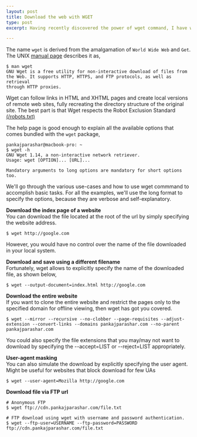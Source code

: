 ```yaml
---
layout: post
title: Download the web with WGET
type: post
excerpt: Having recently discovered the power of wget command, I have written this article to remind myself the various ways we could use this command to download the world wide web.

---
```


The name `wget` is derived from the amalgamation of `World Wide Web` and `Get`. The UNIX [manual page](http://unixhelp.ed.ac.uk/CGI/man-cgi?wget) describes it as,

<pre class="language-bash"><code>$ man wget
GNU Wget is a free utility for non-interactive download of files from
the Web. It supports HTTP, HTTPS, and FTP protocols, as well as retrieval
through HTTP proxies.</code></pre>

Wget can follow links in HTML and XHTML pages and create local versions
of remote web sites, fully recreating the directory structure of the
original site. The best part is that Wget respects the Robot Exclusion Standard [(/robots.txt)](/robots.txt)

The help page is good enough to explain all the available options that comes bundled with the `wget` package,

<pre class="language-bash"><code>pankajparashar@macbook-pro: ~
$ wget -h
GNU Wget 1.14, a non-interactive network retriever.
Usage: wget [OPTION]... [URL]...

Mandatory arguments to long options are mandatory for short options too.</code></pre>

We'll go through the various use-cases and how to use wget commmand to accomplish basic tasks. For all the examples, we'll use the long format to specify the options, because they are verbose and self-explanatory.

**Download the index page of a website**  
You can download the file located at the root of the url by simply specifying the website address.

<pre class="language-bash"><code>$ wget http://google.com</code></pre>

However, you would have no control over the name of the file downloaded in your local system.

**Download and save using a different filename**  
Fortunately, wget allows to explicitly specify the name of the downloaded file, as shown below,

<pre class="language-bash"><code>$ wget --output-document=index.html http://google.com</code></pre>

**Download the entire website**  
If you want to clone the entire website and restrict the pages only to the specified domain for offline viewing, then wget has got you covered.

<pre class="language-bash"><code>$ wget --mirror --recursive --no-clobber --page-requisites --adjust-extension --convert-links --domains pankajparashar.com --no-parent pankajparashar.com</code></pre>

You could also specify the file extensions that you may/may not want to download by specifying the --accept=LIST or --reject=LIST appropriately.

**User-agent masking**  
You can also simulate the download by explicitly specifying the user agent. Might be useful for websites that block download for few UAs

<pre class="language-bash"><code>$ wget --user-agent=Mozilla http://google.com</code></pre>

**Download file via FTP url**  

<pre class="language-bash"><code># Anonymous FTP
$ wget ftp://cdn.pankajparashar.com/file.txt

# FTP download using wget with username and password authentication.
$ wget --ftp-user=USERNAME --ftp-password=PASSWORD ftp://cdn.pankajparashar.com/file.txt</code></pre>
